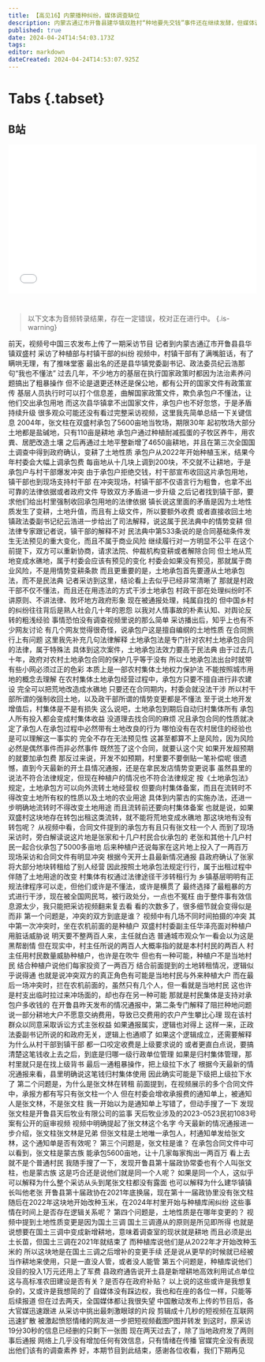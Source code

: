 ```yaml
---
title: 【高见16】内蒙播种纠纷，媒体调查缺位
description: 内蒙古通辽市开鲁县建华镇双胜村“种地要先交钱”事件还在继续发酵，但媒体调查缺位。行为粗暴的村镇干部吸引了绝大多数注意力，但事件背后的更深层问题仍然模糊不清。
published: true
date: 2024-04-24T14:54:03.173Z
tags: 
editor: markdown
dateCreated: 2024-04-24T14:53:07.925Z
---
```


# Tabs {.tabset}

## B站

<div style="position: relative; padding: 30% 45%;">
<iframe style="position: absolute; width: 100%; height: 100%; left: 0; top: 0;" src="//player.bilibili.com/player.html?&bvid=BV1hz42167Ax&page=1&as_wide=1&high_quality=1&danmaku=1&autoplay=0" scrolling="no" border="0" frameborder="no" framespacing="0" allowfullscreen="true"></iframe>
</div>


#

> 以下文本为音频转录结果，存在一定错误，校对正在进行中。
{.is-warning}

前天，视频号中国三农发布上传了一期采访节目
记者到内蒙古通辽市开鲁县县华镇双盛村
采访了种植部与村镇干部的纠纷
视频中，村镇干部有了满嘴脏话，有了瞒哄无理，有了推味堂塞
最出名的还是县华镇党委副书记、政法委员纪云浩那句“我也不懂法”
过去几年，不少地方的基层在执行国家政策时都因为法治素养问题搞出了粗暴操作
但不论是退更还林还是保公地，都有公开的国家文件有政策宣传
基层人员执行时可以打个信息差，曲解国家政策文件，欺负承包户不懂法，让他们交出承包用地
而这次县华镇拿不出国家文件，承包户也不好忽悠，于是矛盾持续升级
很多观众可能还没有看过完整采访视频，这里我先简单总结一下关键信息
2004年，张文柱在双盛村承包了5600亩地当牧场，期限30年
起初牧场大部分土地都是盐碱地，只有110亩是耕地
承包户通过种植耐减孤蛋的子牧区养牛，用农粪、居肥改造土壤
之后再通过土地平整新增了4650亩耕地，并且在第三次全国国土调查中得到政府确认，变耕了土地性质
承包户从2022年开始种植玉米，结果今年村委会大幅上调承包费
每亩地从十几块上调到200块，不交就不让耕地，于是承包户与村干部爆发冲突
由于承包户拒绝交钱，村干部宣布收回这片承包用地，镇干部也到现场支持村干部
在冲突现场，村镇干部不仅语言行为粗鲁，也拿不出可靠的法律依据或者政府文件
导致双方矛盾进一步升级
之后记者找到镇干部，要求他们给出村里强制收回承包用地的法律依据
镇长说这里面的矛盾是因为土地性质发生了变耕，土地升值，而且有上级文件，所以要额外收费
或者直接收回土地
镇政法委副书记纪云浩进一步给出了司法解释，说这属于民法典中的情势变耕
但法律专家跟记者说，镇干部的解释不对
民法典中第533条说的是合同基础条件发生无法预见的重大变化，而且不属于商业风险
继续履行对一方明显不公平
在这个前提下，双方可以重新协商，请求法院、仲裁机构变耕或者解除合同
但土地从荒地变成水礁地，属于村委会应该有预见的变化
村委会如果没有预见，那就属于商业风险，不是用情势变耕条款
而且更重要的是，土地承包首先要遵从土地承包法，而不是民法典
记者采访到这里，结论看上去似乎已经非常清晰了
那就是村政干部不仅不懂法，而且还在用违法的方式干涉土地承包
村政干部在处理纠纷时不讲原则、不讲法律、败坏地方政府形象
现在被通报处理，纯属自找的
但中国乡村的纠纷往往背后是熟人社会几十年的恩怨
以我对人情事故的朴素认知、对舆论反转的粗浅经验
事情恐怕没有调查视频里说的那么简单
采访播出后，知乎上也有不少网友讨论
有几个网友觉得很奇怪，说承包户这是擅自编纲的土地性质
在合同旅行上有问题
这里我先补充几句法律解释
土地承包法是专门针对农村土地承包合同的法律，属于特殊法
具体到这次案件，土地承包法效力要高于民法典
由于过去几十年，政府对农村土地承包合同的保护几乎等于没有
所以土地承包法出台时就带有些小网必须过正的色彩
本质上是一部农村集体土地权力保护法
不能按照城市用地的概念去理解
在农村集体土地承包经营过程中，承包方只要不擅自进行非农建设
完全可以把荒地改造成水礁地
只要还在合同期内，村委会就没法干涉
所以村干部所谓的强制收回土地，以及政干部所谓的情势变更都是不懂法
至于说土地开发增值后，村集体是不是有损失
这么说吧，土地承包到期后自动归村集体所有
承包人所有投入都会变成村集体收益
没道理去找合同的麻烦
况且承包合同的性质就决定了承包人在承包过程中必然带有土地改良的行为
哪怕没有在农村居住的经验也是可以理解这一事实的
完全不存在无法预见性
这甚至都算不上是风险，因为风险必然是偶然事件而非必然事件
既然签了这个合同，就要认这个灾
如果开发超预期的就要加承包费
那反过来说，开发不如预期，村里要不要倒贴一笔补偿呢
很遗憾，直到今天最新的开土县情况通报，还是在拿民发店情势变更说事
虽然县里的说法不符合法律规定，但现在种植户的情况也不符合法律规定
按《土地承包法》规定，土地承包方可以向外流转土地经营权
但要向村集体备案，而且在流转时不得改变土地所有权的性质以及土地的农业用途
具体到内蒙古的实施办法，还进一步明确地流转时不得改变土地用途
而且流转前还要向村集体备案
也就是说，如果双盛村这块地存在转包出租这类流转，就不能将荒地变成水礁地
那这块地有没有转包呢？
从视频中看，合同文件提到的承包方有且只有张文柱一个人
而到了现场采访时，旁白解读说这片地是张家和十几户村民合伙承包的
老张和其他十几户村民一起合伙承包了5000多亩地
后来种植户还说每家在这片地上投入了一两百万
现场采访和合同文件有明显冲突
根据今天开土县最新情况通报
县政府确认了张家将大部分地块转租给了别人经营
因此按照土地承包法规定行行，属于出租过程中伴随了土地用途的改变
村集体有权通过法律途径干涉转租行为
乡镇基层明明有正规法律程序可以走，但他们或许是不懂法，或许是横贯了
最终选择了最粗暴的方式进行干涉，现在被全国网民骂，被行政处分，一点也不冤枉
由于整件事有效信息源太少，我只能把采访视频翻来复去看
看的次数多了，很多细节就会变得似是而非
第一个问题是，冲突的双方到底是谁？
视频中有几场不同时间拍摄的冲突
其中第一次冲突时，坐在农机前面的是种植户
双盛村村委副主任华泽亮面对种植户用脏话威胁说
明天要不整两百人来，主任就白选
普通城市观众乍一看会以为这是黑帮剧情
但在现实中，村主任所说的两百人大概率指的就是本村村民的两百人
村主任用村民数量威胁种植户，也许是在吹牛
但也有一种可能，种植户不是当地村民
结合种植户说他们每家投资了一两百万
结合前面提到的土地转租情况，逻辑似乎说得通
也就是说冲突双方的真正角色有可能是当地村民与外来种植大户
而在最后一场冲突时，拦在农机前面的，虽然只有几个人，但一看就是当地村民
这也许是村支出临时拉过来冲场面的，却也存在另一种可能
那就是村民集体是支持对承包户多收钱的
在开鲁县昨天发布的情况通报中，第二条专门解释了阻拦种地问题
说一部分耕地大户不愿意交纳费用，导致已交费用的农户产生攀比心理
现在该村群众以同意采取诉讼方式主张权益
如果通报属实，逻辑也对得上
这样一来，正政法委副书记所说的和政府无关，逻辑上也通顺了
如果这个逻辑成立，还需要解释为什么从村干部到镇干部
都一口咬定收费是上级要求说的
或者更直白点说，要搞清楚这笔钱收上去之后，到底是归哪一级行政单位管理
如果是归村集体管理，那村里就只是在找上级背书
最后一通粗暴操作，把上级拉下水了
根据今天最新的情况通报来看，县里明确说这笔钱归村集体使用
因此确实可能是下级把上级拉下水了
第二个问题是，为什么是张文林在转租
前面提到，在视频展示的多个合同文件中，承报方都有写只有张文柱一个人
但在村委会增收承报费的通知单上，被通知人是张文林，不是张文柱
我一开始以为是通知单上写错了，但动手搜了一下
发现张文柱是开鲁县天后牧业有限公司的监事
天后牧业涉及的2023-0523民初1083号案有公开的庭审视频
视频中明确提起了张文林这个名字
今天最新的情况通报进一步介绍，张文柱张文林是兄弟
但张文柱是土地唯一承包人，村通知单发给张文林，这个通知单是否有效呢？
第三个问题是，张文柱是谁？
在承包合同文件中可以看到，张文柱是蒙古族
能承包5600亩地，让十几家每家掏出一两百万
看上去就不是个普通村民
我随手搜了一下，发现开鲁县第十届政协常委也有个人叫张文柱，也是蒙古族
这是巧合还是说他们就是同一个人呢？
如果是同一个人，这似乎可以解释为什么整个采访从头到尾张文柱都没有露面
也可以解释为什么建华镇镇长叫他老张
开鲁县第十届政协在2021年底换届，现在第十一届政协里没有张文柱
随后在2022年这块地开始改种玉米，在2024年村里开始与种植库闹纠纷
这些事情在时间上是否存在逻辑关系呢？
第四个问题是，土地性质是在哪年变更的？
视频中提到土地性质变更是因为国土三调
国土三调遵从的原则是所见即所得
也就是说想要在国土三调中变成新增耕地，意味着调查室的现状就是耕地
而且必须是出土长苗，但国土三调在2021年就结束了
而种植库说他们是从2022年才开始改种玉米的
所以这块地是在国土三调之后增补的变更手续
还是说从更早的时候就已经被当作耕地来使用，只是一直没人管，或者没人能管
第五个问题是，种植库说他们没目的投入1万元还用上了军费
县政府通告说开土县是新增耕地高效利用试点单位
这与高标准农田建设是否有关？是否存在政府补贴？
以上说的这些或许是我想复杂的，又或许是我想简的了
自媒体没有踩边权，我也和在座的各位一样，只能等后续报道
但在过去两天，全国媒体都让我很失望
中国散动发布上传的节目后，各大官媒迅速跟进
从采访中挑出最刺激眼球的片段
剪辑成十几秒的短视频在互联网迅速扩散
被激起愤怒情绪的网友进一步把短视频截图P图并转发
到这时，原采访19分30秒的信息已经删的只剩下一张图
现在两天过去了，除了当地政府发了两则事后通报
网络上几乎没有增加任何有效信息，只有情绪在传播
官媒完全没有表现出他们该有的调查素养
好，本期节目到此结束，感谢各位收看，我们下期再见
